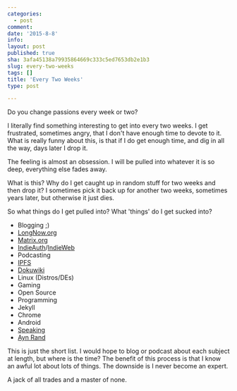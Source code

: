 ```yaml
---
categories:
  - post
comment: 
date: '2015-8-8'
info: 
layout: post
published: true
sha: 3afa45138a79935864669c333c5ed7653db2e1b3
slug: every-two-weeks
tags: []
title: 'Every Two Weeks'
type: post

---
```


Do you change passions every week or two?

I literally find something interesting to get into every two weeks.  I get frustrated, sometimes angry, that I don't have enough time to devote to it.  What is really funny about this, is that if I do get enough time, and dig in all the way, days later I drop it.

The feeling is almost an obsession.  I will be pulled into whatever it is so deep, everything else fades away. 

What is this?  Why do I get caught up in random stuff for two weeks and then drop it?  I sometimes pick it back up for another two weeks, sometimes years later, but otherwise it just dies.

So what things do I get pulled into?  What 'things' do I get sucked into?

* Blogging ;)
* [LongNow.org][b]
* [Matrix.org][c]
* [IndieAuth][f]/[IndieWeb][e]
* Podcasting
* [IPFS][a]
* [Dokuwiki][d]
* Linux (Distros/DEs)
* Gaming
* Open Source
* Programming
* Jekyll
* Chrome
* Android
* [Speaking][h]
* [Ayn Rand][g]

This is just the short list.  I would hope to blog or podcast about each subject at length, but where is the time?  The benefit of this process is that I know an awful lot about lots of things.  The downside is I never become an expert.

A jack of all trades and a master of none.

[a]: http://ipfs.io/ "IPFS"
[b]: http://longnow.org/ "Long Now Foundation"
[c]: http://matrix.org/ "Matrix.org"
[d]: https://www.dokuwiki.org/ "DokuWiki"
[e]: https://indiewebcamp.com/ "IndieWeb"
[f]: https://indieauth.com/ "IndieAuth"
[g]: http://www.aynrand.org/ "Ayn Rand"
[h]: https://www.toastmasters.org/ "Toastmasters"
[i]: http://sample.com
